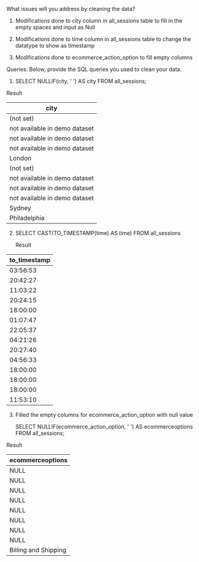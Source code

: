 What issues will you address by cleaning the data?

1.	Modifications done to city column in all_sessions table to fill in the empty spaces and input as Null

2.  Modifications done to time column in all_sessions table to change the datatype to show as timestamp

3.  Modifications done to ecommerce_action_option to fill empty columns


Queries:
Below, provide the SQL queries you used to clean your data.

1. SELECT NULLIF(city, ' ') AS city FROM all_sessions;
   
  Result 
  
|city               |
|-------------------|
|(not set)          |
|not available in demo dataset|
|not available in demo dataset|
|not available in demo dataset|
|London             |
|(not set)          |
|not available in demo dataset|
|not available in demo dataset|
|not available in demo dataset|
|Sydney             |
|Philadelphia       |





   


2. SELECT CAST(TO_TIMESTAMP(time) AS time) FROM all_sessions

   Result 

|to_timestamp       |
|-------------------|
|03:56:53           |
|20:42:27           |
|11:03:22           |
|20:24:15           |
|18:00:00           |
|01:07:47           |
|22:05:37           |
|04:21:26           |
|20:27:40           |
|04:56:33           |
|18:00:00           |
|18:00:00           |
|18:00:00           |
|11:53:10           |



3. Filled the empty columns for ecommerce_action_option with null value

   SELECT NULLIF(ecommerce_action_option, ' ') AS ecommerceoptions FROM all_sessions;

Result 

|ecommerceoptions   |
|-------------------|
|NULL               |
|NULL               |
|NULL               |
|NULL               |
|NULL               |
|NULL               |
|NULL               |
|NULL               |
|Billing and Shipping|
